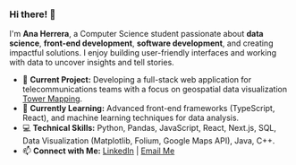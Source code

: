 ### Hi there! 👋

I'm **Ana Herrera**, a Computer Science student passionate about **data science**, **front-end development**, **software development**, and creating impactful solutions. I enjoy building user-friendly interfaces and working with data to uncover insights and tell stories.

- 🔭 **Current Project:** Developing a full-stack web application for telecommunications teams with a focus on geospatial data visualization [Tower Mapping](https://github.com/ana-ruth/Tower_Mapping).
- 🌱 **Currently Learning:** Advanced front-end frameworks (TypeScript, React), and machine learning techniques for data analysis.
- 💻 **Technical Skills:** Python, Pandas, JavaScript, React, Next.js, SQL, Data Visualization (Matplotlib, Folium, Google Maps API), Java, C++.
- 📫 **Connect with Me:** [LinkedIn](https://www.linkedin.com/in/ana-herrera-cs/) | [Email Me](mailto:ana.rhc12@gmail.com)
